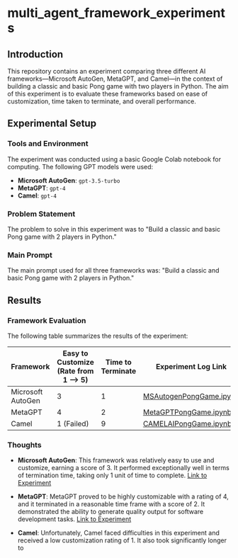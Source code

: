 # multi_agent_framework_experiments

## Introduction

This repository contains an experiment comparing three different AI frameworks—Microsoft AutoGen, MetaGPT, and Camel—in the context of building a classic and basic Pong game with two players in Python. The aim of this experiment is to evaluate these frameworks based on ease of customization, time taken to terminate, and overall performance.

## Experimental Setup

### Tools and Environment

The experiment was conducted using a basic Google Colab notebook for computing. The following GPT models were used:
- **Microsoft AutoGen**: `gpt-3.5-turbo`
- **MetaGPT**: `gpt-4`
- **Camel**: `gpt-4`

### Problem Statement

The problem to solve in this experiment was to "Build a classic and basic Pong game with 2 players in Python."

### Main Prompt

The main prompt used for all three frameworks was: "Build a classic and basic Pong game with 2 players in Python."

## Results

### Framework Evaluation

The following table summarizes the results of the experiment:

| Framework          | Easy to Customize (Rate from 1 —> 5) | Time to Terminate | Experiment Log Link |
|--------------------|---------------------------------------|--------------------|---------------------|
| Microsoft AutoGen  | 3                                     | 1                  | [MSAutogenPongGame.ipynb](https://github.com/sinhnguyen-sunny/multi_agent_framework_experiments/blob/main/MSAutogenPongGame.ipynb) |
| MetaGPT            | 4                                     | 2                  | [MetaGPTPongGame.ipynb](https://github.com/sinhnguyen-sunny/multi_agent_framework_experiments/blob/main/MetaGPTPongGame.ipynb) |
| Camel              | 1 (Failed)                            | 9                  | [CAMELAIPongGame.ipynb](https://github.com/sinhnguyen-sunny/multi_agent_framework_experiments/blob/main/CAMELAIPongGame.ipynb) |

### Thoughts

- **Microsoft AutoGen**: This framework was relatively easy to use and customize, earning a score of 3. It performed exceptionally well in terms of termination time, taking only 1 unit of time to complete. [Link to Experiment](https://github.com/sinhnguyen-sunny/multi_agent_framework_experiments/blob/main/MSAutogenPongGame.ipynb)

- **MetaGPT**: MetaGPT proved to be highly customizable with a rating of 4, and it terminated in a reasonable time frame with a score of 2. It demonstrated the ability to generate quality output for software development tasks. [Link to Experiment](https://github.com/sinhnguyen-sunny/multi_agent_framework_experiments/blob/main/MetaGPTPongGame.ipynb)

- **Camel**: Unfortunately, Camel faced difficulties in this experiment and received a low customization rating of 1. It also took significantly longer to

